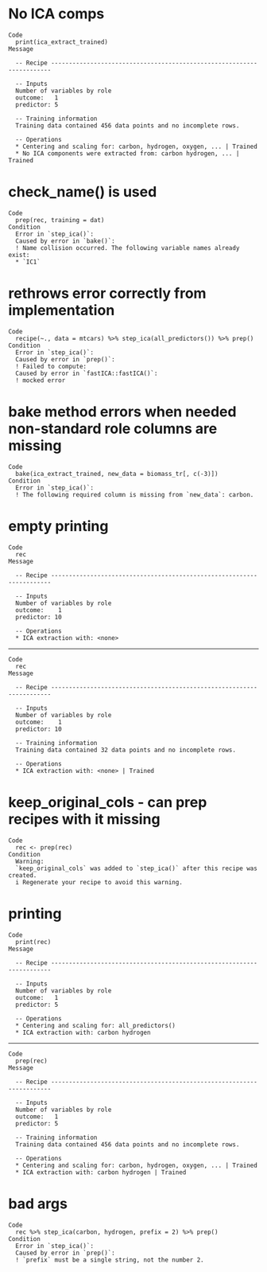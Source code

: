 # No ICA comps

    Code
      print(ica_extract_trained)
    Message
      
      -- Recipe ----------------------------------------------------------------------
      
      -- Inputs 
      Number of variables by role
      outcome:   1
      predictor: 5
      
      -- Training information 
      Training data contained 456 data points and no incomplete rows.
      
      -- Operations 
      * Centering and scaling for: carbon, hydrogen, oxygen, ... | Trained
      * No ICA components were extracted from: carbon hydrogen, ... | Trained

# check_name() is used

    Code
      prep(rec, training = dat)
    Condition
      Error in `step_ica()`:
      Caused by error in `bake()`:
      ! Name collision occurred. The following variable names already exist:
      * `IC1`

# rethrows error correctly from implementation

    Code
      recipe(~., data = mtcars) %>% step_ica(all_predictors()) %>% prep()
    Condition
      Error in `step_ica()`:
      Caused by error in `prep()`:
      ! Failed to compute:
      Caused by error in `fastICA::fastICA()`:
      ! mocked error

# bake method errors when needed non-standard role columns are missing

    Code
      bake(ica_extract_trained, new_data = biomass_tr[, c(-3)])
    Condition
      Error in `step_ica()`:
      ! The following required column is missing from `new_data`: carbon.

# empty printing

    Code
      rec
    Message
      
      -- Recipe ----------------------------------------------------------------------
      
      -- Inputs 
      Number of variables by role
      outcome:    1
      predictor: 10
      
      -- Operations 
      * ICA extraction with: <none>

---

    Code
      rec
    Message
      
      -- Recipe ----------------------------------------------------------------------
      
      -- Inputs 
      Number of variables by role
      outcome:    1
      predictor: 10
      
      -- Training information 
      Training data contained 32 data points and no incomplete rows.
      
      -- Operations 
      * ICA extraction with: <none> | Trained

# keep_original_cols - can prep recipes with it missing

    Code
      rec <- prep(rec)
    Condition
      Warning:
      `keep_original_cols` was added to `step_ica()` after this recipe was created.
      i Regenerate your recipe to avoid this warning.

# printing

    Code
      print(rec)
    Message
      
      -- Recipe ----------------------------------------------------------------------
      
      -- Inputs 
      Number of variables by role
      outcome:   1
      predictor: 5
      
      -- Operations 
      * Centering and scaling for: all_predictors()
      * ICA extraction with: carbon hydrogen

---

    Code
      prep(rec)
    Message
      
      -- Recipe ----------------------------------------------------------------------
      
      -- Inputs 
      Number of variables by role
      outcome:   1
      predictor: 5
      
      -- Training information 
      Training data contained 456 data points and no incomplete rows.
      
      -- Operations 
      * Centering and scaling for: carbon, hydrogen, oxygen, ... | Trained
      * ICA extraction with: carbon hydrogen | Trained

# bad args

    Code
      rec %>% step_ica(carbon, hydrogen, prefix = 2) %>% prep()
    Condition
      Error in `step_ica()`:
      Caused by error in `prep()`:
      ! `prefix` must be a single string, not the number 2.

